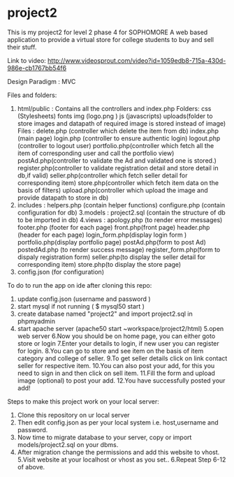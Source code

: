 # project2
This is my project2 for level 2 phase 4 for SOPHOMORE
A web based application to provide a virtual store for college students to buy and sell their stuff.

Link to video:
    http://www.videosprout.com/video?id=1059edb8-715a-430d-986e-cb1767bb54f6
    
 Design Paradigm : MVC

Files and folders:
  1. html/public : Contains all the controllers and index.php
        Folders: css (Stylesheets)
                 fonts 
                 img (logo.png )
                 js (javascripts)
                 uploads(folder to store images and datapath of required image is stored instead of image)
        Files : delete.php (controller which delete the item from db)
                index.php (main page)
                login.php (controller to ensure authentic login)
                logout.php (controller to logout user)
                portfolio.php(controller which fetch all the item of corresponding user and call the portfolio view)
                postAd.php(controller to validate the Ad and validated one is stored.)
                register.php(controller to validate registration detail and store detail in db,if valid)
                seller.php(controller which fetch seller detail for corresponding item)
                store.php(controller which fetch item data on the basis of filters)
                upload.php(controller which upload the image and provide datapath to store in db)
  2. includes :
       helpers.php (contain helper functions)
       configure.php (contain configuration for db)
  3.models : project2.sql (contain the structure of db to be imported in db)
  4.views : apology.php (to render error messages)
            footer.php (footer for each page)
            front.php(front page)
            header.php (header for each page)
            login_form.php(display login form )
            portfolio.php(display portfolio page)
            postAd.php(form to post Ad)
            postedAd.php (to render success message)
            register_form.php(form to dispaly registration form)
            seller.php(to display the seller detail for corresponding item)
            store.php(to display the store page)
  5. config.json (for configuration)


To do to run the app on ide after cloning this repo:
 1. update config.json (username and password ) 
 2. start mysql if not running ( $ mysql50 start ) 
 3. create database named "project2" and import project2.sql in phpmyadmin 
 4. start apache server 
   (apache50 start ~workspace/project2/html)
 5.open web server 
 6.Now you should be on home page, you can either goto store or login 
 7.Enter your details to login, if new user you can register for login.
 8.You can go to store and see item on the basis of item category and college of seller.
 9.To get seller details click on link contact seller for respective item.
 10.You can also post your add, for this you need to sign in and then click on sell item.
 11.Fill the form and upload image (optional) to post your add.
 12.You have successfully posted your add!
 

Steps to make this project work on your local server:
 1. Clone this repository on ur local server
 2. Then edit config.json as per your local system i.e. host,username and password.
 3. Now time to migrate database to your server, copy or import models/project2.sql on your dbms.
 4. After migration change the permissions and add this website to vhost.
 5.Visit website at your localhost or vhost as you set..
 6.Repeat Step 6-12 of above.
  
 
 

